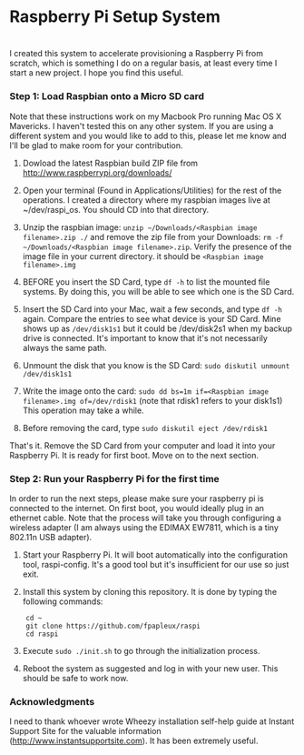 #
# Raspberry Pi Setup System
#

I created this system to accelerate provisioning a Raspberry Pi from scratch, which is something I do on a regular basis, at least every time I start a new project. I hope you find this useful.

<h3>Step 1: Load Raspbian onto a Micro SD card</h3>

Note that these instructions work on my Macbook Pro running Mac OS X Mavericks. I haven't tested this on any other system. If you are using a different system and you would like to add to this, please let me know and I'll be glad to make room for your contribution.

1. Dowload the latest Raspbian build ZIP file from http://www.raspberrypi.org/downloads/

2. Open your terminal (Found in Applications/Utilities) for the rest of the operations. I created a directory where my raspbian images live at ~/dev/raspi_os. You should CD into that directory.

3. Unzip the raspbian image: ``` unzip ~/Downloads/<Raspbian image filename>.zip ./ ``` and remove the zip file from your Downloads: ``` rm -f ~/Downloads/<Raspbian image filename>.zip ```. Verify the presence of the image file in your current directory. it should be ``` <Raspbian image filename>.img ```

4. BEFORE you insert the SD Card, type ``` df -h ``` to list the mounted file systems. By doing this, you will be able to see which one is the SD Card.

5. Insert the SD Card into your Mac, wait a few seconds, and type ``` df -h ``` again. Compare the entries to see what device is your SD Card. Mine shows up as ``` /dev/disk1s1 ``` but it could be /dev/disk2s1 when my backup drive is connected. It's important to know that it's not necessarily always the same path.

6. Unmount the disk that you know is the SD Card: ``` sudo diskutil unmount /dev/disk1s1 ```

7. Write the image onto the card: ``` sudo dd bs=1m if=<Raspbian image filename>.img of=/dev/rdisk1 ``` (note that rdisk1 refers to your disk1s1) This operation may take a while.

8. Before removing the card, type ``` sudo diskutil eject /dev/rdisk1 ```

That's it. Remove the SD Card from your computer and load it into your Raspberry Pi. It is ready for first boot. Move on to the next section.

<h3>Step 2: Run your Raspberry Pi for the first time</h3>

In order to run the next steps, please make sure your raspberry pi is connected to the internet.  On first boot, you would ideally plug in an ethernet cable.  Note that the process will take you through configuring a wireless adapter (I am always using the EDIMAX EW7811, which is a tiny 802.11n USB adapter).

1. Start your Raspberry Pi. It will boot automatically into the configuration tool, raspi-config. It's a good tool but it's insufficient for our use so just exit.

2. Install this system by cloning this repository. It is done by typing the following commands:

```
	cd ~
	git clone https://github.com/fpapleux/raspi
	cd raspi
```

3. Execute ``` sudo ./init.sh ``` to go through the initialization process.

4. Reboot the system as suggested and log in with your new user. This should be safe to work now.

<h3>Acknowledgments</h3>

I need to thank whoever wrote Wheezy installation self-help guide at Instant Support Site for the valuable information (http://www.instantsupportsite.com). It has been extremely useful.

